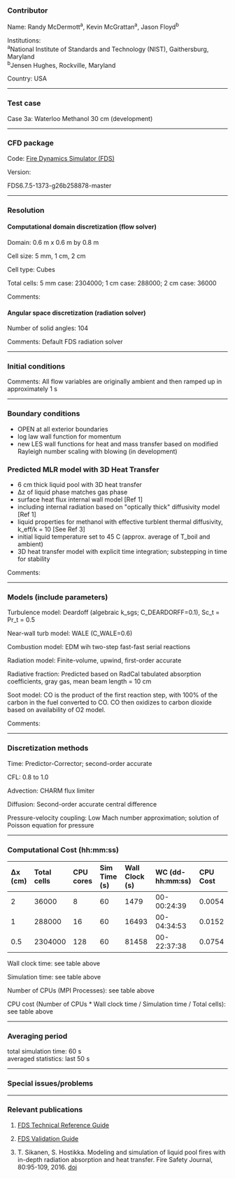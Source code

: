 
### Contributor
Name: Randy McDermott<sup>a</sup>, Kevin McGrattan<sup>a</sup>, Jason Floyd<sup>b</sup>

Institutions:  
<sup>a</sup>National Institute of Standards and Technology (NIST), Gaithersburg, Maryland  
<sup>b</sup>Jensen Hughes, Rockville, Maryland

Country: USA

------------------

### Test case

Case 3a: Waterloo Methanol 30 cm (development)

------------------

### CFD package
Code: [Fire Dynamics Simulator (FDS)](https://github.com/firemodels/fds)

Version:

FDS6.7.5-1373-g26b258878-master

------------------

### Resolution

#### Computational domain discretization (flow solver)
Domain: 0.6 m x 0.6 m by 0.8 m

Cell size: 5 mm, 1 cm, 2 cm

Cell type: Cubes

Total cells: 5 mm case: 2304000; 1 cm case: 288000; 2 cm case: 36000

Comments:

#### Angular space discretization (radiation solver)
Number of solid angles: 104

Comments: Default FDS radiation solver

------------------

### Initial conditions
Comments: All flow variables are originally ambient and then ramped up in approximately 1 s

------------------

### Boundary conditions
* OPEN at all exterior boundaries  
* log law wall function for momentum  
* new LES wall functions for heat and mass transfer based on modified Rayleigh number scaling with blowing (in development)

### Predicted MLR model with 3D Heat Transfer
* 6 cm thick liquid pool with 3D heat transfer  
* ∆z of liquid phase matches gas phase  
* surface heat flux internal wall model [Ref 1]  
* including internal radiation based on "optically thick" diffusivity model [Ref 1]  
* liquid properties for methanol with effective turblent thermal diffusivity, k_eff/k = 10 [See Ref 3]  
* initial liquid temperature set to 45 C (approx. average of T_boil and ambient)  
* 3D heat transfer model with explicit time integration; substepping in time for stability

Comments:

------------------

### Models (include parameters)
Turbulence model: Deardoff (algebraic k_sgs; C_DEARDORFF=0.1), Sc_t = Pr_t = 0.5

Near-wall turb model: WALE (C_WALE=0.6)

Combustion model: EDM wih two-step fast-fast serial reactions

Radiation model: Finite-volume, upwind, first-order accurate

Radiative fraction: Predicted based on RadCal tabulated absorption coefficients, gray gas, mean beam length = 10 cm

Soot model: CO is the product of the first reaction step, with 100% of the carbon in the fuel converted to CO. CO then oxidizes to carbon dioxide based on availability of O2 model.

Comments:

------------------

### Discretization methods
Time: Predictor-Corrector; second-order accurate

CFL: 0.8 to 1.0

Advection: CHARM flux limiter

Diffusion: Second-order accurate central difference

Pressure-velocity coupling: Low Mach number approximation; solution of Poisson equation for pressure

------------------

### Computational Cost (hh:mm:ss)

| ∆x (cm) | Total cells | CPU cores | Sim Time (s) | Wall Clock (s) | WC (dd-hh:mm:ss) | CPU Cost |
| :-------| :-----------| :-------- | :----------- | :------------- | :--------------- | :------- |
| 2       | 36000       | 8         | 60           | 1479           | 00-00:24:39      | 0.0054   |
| 1       | 288000      | 16        | 60           | 16493          | 00-04:34:53      | 0.0152   |
| 0.5     | 2304000     | 128       | 60           | 81458          | 00-22:37:38      | 0.0754   |


Wall clock time: see table above

Simulation time: see table above

Number of CPUs (MPI Processes): see table above

CPU cost (Number of CPUs * Wall clock time / Simulation time / Total cells): see table above

------------------

### Averaging period

total simulation time: 60 s  
averaged statistics: last 50 s

------------------

### Special issues/problems

------------------

### Relevant publications
1. [FDS Technical Reference Guide](https://github.com/firemodels/fds/releases)

2. [FDS Validation Guide](https://github.com/firemodels/fds/releases)

3. T. Sikanen, S. Hostikka. Modeling and simulation of liquid pool fires with in-depth radiation absorption and heat transfer. Fire Safety Journal, 80:95-109, 2016. [doi](https://doi.org/10.1016/j.firesaf.2016.01.002)

